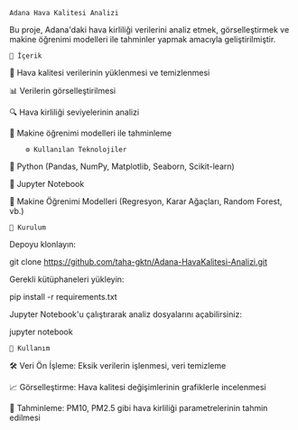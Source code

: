    Adana Hava Kalitesi Analizi

Bu proje, Adana'daki hava kirliliği verilerini analiz etmek, görselleştirmek ve makine öğrenimi modelleri ile tahminler yapmak amacıyla geliştirilmiştir.

    📌 İçerik

📂 Hava kalitesi verilerinin yüklenmesi ve temizlenmesi

📊 Verilerin görselleştirilmesi

🔍 Hava kirliliği seviyelerinin analizi

🤖 Makine öğrenimi modelleri ile tahminleme

        ⚙️ Kullanılan Teknolojiler

🐍 Python (Pandas, NumPy, Matplotlib, Seaborn, Scikit-learn)

📓 Jupyter Notebook

🤖 Makine Öğrenimi Modelleri (Regresyon, Karar Ağaçları, Random Forest, vb.)

    🚀 Kurulum

Depoyu klonlayın:

git clone https://github.com/taha-gktn/Adana-HavaKalitesi-Analizi.git

Gerekli kütüphaneleri yükleyin:

pip install -r requirements.txt

Jupyter Notebook'u çalıştırarak analiz dosyalarını açabilirsiniz:

jupyter notebook

    📌 Kullanım

🛠 Veri Ön İşleme: Eksik verilerin işlenmesi, veri temizleme

📈 Görselleştirme: Hava kalitesi değişimlerinin grafiklerle incelenmesi

🔮 Tahminleme: PM10, PM2.5 gibi hava kirliliği parametrelerinin tahmin edilmesi
